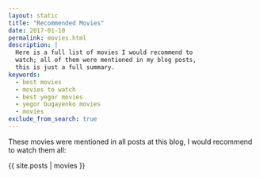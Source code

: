 ```yaml
---
layout: static
title: "Recommended Movies"
date: 2017-01-10
permalink: movies.html
description: |
  Here is a full list of movies I would recommend to
  watch; all of them were mentioned in my blog posts,
  this is just a full summary.
keywords:
  - best movies
  - movies to watch
  - best yegor movies
  - yegor bugayenko movies
  - movies
exclude_from_search: true
---
```


These movies were mentioned in all posts at this blog, I would
recommend to watch them all:

<div class="nospell">
{{ site.posts | movies }}
</div>
